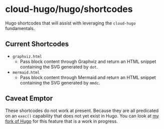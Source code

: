 # cloud-hugo/hugo/shortcodes

Hugo shortcodes that will assist with leveraging the `cloud-hugo` fundamentals.

## Current Shortcodes

* `graphviz.html`
  * Pass block content through Graphviz and return an HTML snippet containing the SVG generated by `dot`.
* `mermaid.html`
  * Pass block content through Mermaid and return an HTML snippet containing the SVG generated by `mmdc`.

## Caveat Emptor

These shortcodes do not work at present.  Because they are all predicated on an `exec()` capability that does not yet exist in Hugo.  You can look at [my fork of Hugo](https://github.com/jason-dour/hugo) for this feature that is a work in progress.
